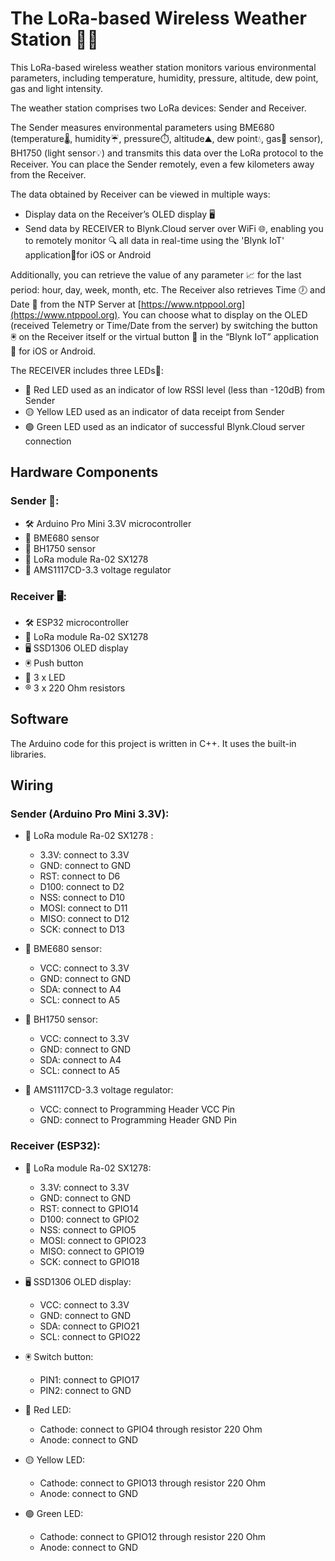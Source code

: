 # The LoRa-based Wireless Weather Station 📡📶

This LoRa-based wireless weather station monitors various environmental parameters, including temperature, humidity, pressure, altitude, dew point, gas and light intensity.


The weather station comprises two LoRa devices: Sender and Receiver.

The Sender measures environmental parameters using BME680 (temperature🌡️, humidity☔️, pressure⏱️, altitude⛰️, dew point💧, gas💨 sensor), BH1750 (light sensor💡) and transmits this data over the LoRa protocol to the Receiver. You can place the Sender remotely, even a few kilometers away from the Receiver.


The data obtained by Receiver can be viewed in multiple ways:
* Display data on the Receiver’s OLED display 🖥️
* Send data by RECEIVER to Blynk.Cloud server over WiFi 🌐, enabling you to remotely monitor 🔍 all data in real-time using the 'Blynk IoT' application📱for iOS or Android

Additionally, you can retrieve the value of any parameter 📈 for the last period: hour, day, week, month, etc. The Receiver also retrieves Time 🕖 and Date 📅 from the NTP Server at [https://www.ntppool.org](https://www.ntppool.org). You can choose what to display on the OLED (received Telemetry or Time/Date from the server) by switching the button 🖲 on the Receiver itself or the virtual button 🔘 in the “Blynk IoT” application 📲 for iOS or Android.

The RECEIVER includes three LEDs🚦:
* 🔴 Red LED used as an indicator of low RSSI level (less than -120dB) from Sender
* 🟡 Yellow LED used as an indicator of data receipt from Sender
* 🟢 Green LED used as an indicator of successful Blynk.Cloud server connection

## Hardware Components

### Sender 📡:
* 🛠 Arduino Pro Mini 3.3V microcontroller
* 🗼 BME680 sensor
* 🗼 BH1750 sensor
* 📡 LoRa module Ra-02 SX1278
* 🔌 AMS1117CD-3.3 voltage regulator

### Receiver 🖥️:
* 🛠 ESP32 microcontroller 
* 📡 LoRa module Ra-02 SX1278
* 🖥️ SSD1306 OLED display
* 🖲 Push button
* 🚦 3 x LED
* ®️ 3 x 220 Ohm resistors

## Software

The Arduino code for this project is written in C++. It uses the built-in libraries.

## Wiring

### Sender (Arduino Pro Mini 3.3V):

* 📡 LoRa module Ra-02 SX1278 :
    * 3.3V: connect to 3.3V
    * GND: connect to GND
    * RST: connect to D6
    * D100: connect to D2
    * NSS: connect to D10
    * MOSI: connect to D11
    * MISO: connect to D12
    * SCK: connect to D13

* 🗼 BME680 sensor:
    * VCC: connect to 3.3V
    * GND: connect to GND
    * SDA: connect to A4
    * SCL: connect to A5

* 🗼 BH1750 sensor:
    * VCC: connect to 3.3V
    * GND: connect to GND
    * SDA: connect to A4
    * SCL: connect to A5

* 🔌 AMS1117CD-3.3 voltage regulator:
    * VCC: connect to Programming Header VCC Pin
    * GND: connect to Programming Header GND Pin

### Receiver (ESP32):

* 📡 LoRa module Ra-02 SX1278:
    * 3.3V: connect to 3.3V
    * GND: connect to GND
    * RST: connect to GPIO14
    * D100: connect to GPIO2
    * NSS: connect to GPIO5
    * MOSI: connect to GPIO23
    * MISO: connect to GPIO19
    * SCK: connect to GPIO18

* 🖥️ SSD1306 OLED display:
    * VCC: connect to 3.3V
    * GND: connect to GND
    * SDA: connect to GPIO21
    * SCL: connect to GPIO22

* 🖲 Switch button:
    * PIN1: connect to GPIO17
    * PIN2: connect to GND

* 🔴 Red LED:
    * Cathode: connect to GPIO4 through resistor 220 Ohm
    * Anode: connect to GND

* 🟡 Yellow LED:
    * Cathode: connect to GPIO13 through resistor 220 Ohm
    * Anode: connect to GND

* 🟢 Green LED:
    * Cathode: connect to GPIO12 through resistor 220 Ohm
    * Anode: connect to GND
